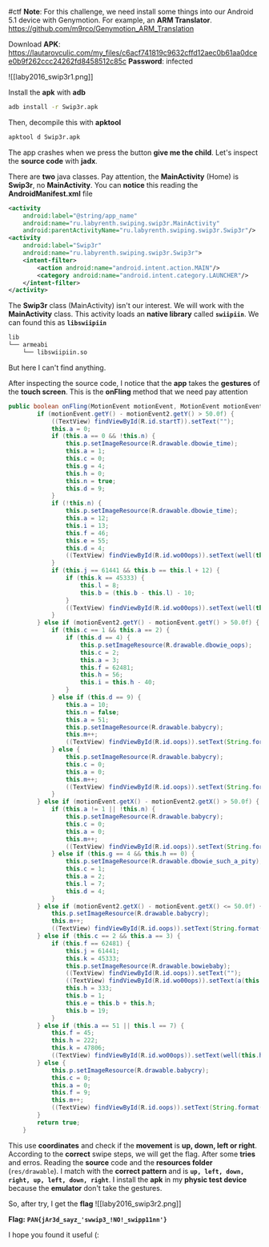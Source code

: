 #ctf 
**Note**: For this challenge, we need install some things into our Android 5.1 device with Genymotion.
For example, an **ARM Translator**.
https://github.com/m9rco/Genymotion_ARM_Translation

Download **APK**: https://lautarovculic.com/my_files/c6acf741819c9632cffd12aec0b61aa0dcee0b9f262ccc24262fd8458512c85c
**Password**: infected

![[laby2016_swip3r1.png]]

Install the **apk** with **adb**
```bash
adb install -r Swip3r.apk
```

Then, decompile this with **apktool**
```bash
apktool d Swip3r.apk
```
The app crashes when we press the button **give me the child**.
Let's inspect the **source code** with **jadx**.

There are **two** java classes.
Pay attention, the **MainActivity** (Home) is **Swip3r**, no **MainActivity**.
You can **notice** this reading the **AndroidManifest.xml** file
```XML
<activity  
    android:label="@string/app_name"  
    android:name="ru.labyrenth.swiping.swip3r.MainActivity"  
    android:parentActivityName="ru.labyrenth.swiping.swip3r.Swip3r"/>  
<activity  
    android:label="Swip3r"  
    android:name="ru.labyrenth.swiping.swip3r.Swip3r">  
    <intent-filter>  
        <action android:name="android.intent.action.MAIN"/>  
        <category android:name="android.intent.category.LAUNCHER"/>  
    </intent-filter>  
</activity>
```

The **Swip3r** class (MainActivity) isn't our interest.
We will work with the **MainActivity** class.
This activity loads an **native library** called **`swiipiin`**.
We can found this as **`libswiipiin`**
```bash
lib
└── armeabi
    └── libswiipiin.so
```
But here I can't find anything.

After inspecting the source code, I notice that the **app** takes the **gestures** of the **touch screen**.
This is the **onFling** method that we need pay attention
```java
public boolean onFling(MotionEvent motionEvent, MotionEvent motionEvent2, float f, float f2) {  
        if (motionEvent.getY() - motionEvent2.getY() > 50.0f) {  
            ((TextView) findViewById(R.id.startT)).setText("");  
            this.a = 0;  
            if (this.a == 0 && !this.n) {  
                this.p.setImageResource(R.drawable.dbowie_time);  
                this.a = 1;  
                this.c = 0;  
                this.g = 4;  
                this.h = 0;  
                this.n = true;  
                this.d = 9;  
            }  
            if (!this.n) {  
                this.p.setImageResource(R.drawable.dbowie_time);  
                this.a = 12;  
                this.i = 13;  
                this.f = 46;  
                this.e = 55;  
                this.d = 4;  
                ((TextView) findViewById(R.id.wo00ops)).setText(well(this.h, this.j, this.b, this.f, this.l, this.i, this.e, this.k));  
            }  
            if (this.j == 61441 && this.b == this.l + 12) {  
                if (this.k == 45333) {  
                    this.l = 8;  
                    this.b = (this.b - this.l) - 10;  
                }  
                ((TextView) findViewById(R.id.wo00ops)).setText(well(this.h, this.j, this.b, this.f, this.l, this.i, this.e, this.k));  
            }  
        } else if (motionEvent2.getY() - motionEvent.getY() > 50.0f) {  
            if (this.c == 1 && this.a == 2) {  
                if (this.d == 4) {  
                    this.p.setImageResource(R.drawable.dbowie_oops);  
                    this.c = 2;  
                    this.a = 3;  
                    this.f = 62481;  
                    this.h = 56;  
                    this.i = this.h - 40;  
                }  
            } else if (this.d == 9) {  
                this.a = 10;  
                this.n = false;  
                this.a = 51;  
                this.p.setImageResource(R.drawable.babycry);  
                this.m++;  
                ((TextView) findViewById(R.id.oops)).setText(String.format("0oo0oopps!: %d", Integer.valueOf(this.m)));  
            } else {  
                this.p.setImageResource(R.drawable.babycry);  
                this.c = 0;  
                this.a = 0;  
                this.m++;  
                ((TextView) findViewById(R.id.oops)).setText(String.format("0oo0oopps!: %d", Integer.valueOf(this.m)));  
            }  
        } else if (motionEvent.getX() - motionEvent2.getX() > 50.0f) {  
            if (this.a != 1 || !this.n) {  
                this.p.setImageResource(R.drawable.babycry);  
                this.c = 0;  
                this.a = 0;  
                this.m++;  
                ((TextView) findViewById(R.id.oops)).setText(String.format("0oo0oopps!: %d", Integer.valueOf(this.m)));  
            } else if (this.g == 4 && this.h == 0) {  
                this.p.setImageResource(R.drawable.dbowie_such_a_pity);  
                this.c = 1;  
                this.a = 2;  
                this.l = 7;  
                this.d = 4;  
            }  
        } else if (motionEvent2.getX() - motionEvent.getX() <= 50.0f) {  
            this.p.setImageResource(R.drawable.babycry);  
            this.m++;  
            ((TextView) findViewById(R.id.oops)).setText(String.format("0oo0oopps!: %d", Integer.valueOf(this.m)));  
        } else if (this.c == 2 && this.a == 3) {  
            if (this.f == 62481) {  
                this.j = 61441;  
                this.k = 45333;  
                this.p.setImageResource(R.drawable.bowiebaby);  
                ((TextView) findViewById(R.id.oops)).setText("");  
                ((TextView) findViewById(R.id.wo00ops)).setText(a(this.k));  
                this.h = 333;  
                this.b = 1;  
                this.e = this.b + this.h;  
                this.b = 19;  
            }  
        } else if (this.a == 51 || this.l == 7) {  
            this.f = 45;  
            this.h = 222;  
            this.k = 47806;  
            ((TextView) findViewById(R.id.wo00ops)).setText(well(this.h, this.j, this.b, this.f, this.l, this.i, this.e, this.k));  
        } else {  
            this.p.setImageResource(R.drawable.babycry);  
            this.c = 0;  
            this.a = 0;  
            this.f = 9;  
            this.m++;  
            ((TextView) findViewById(R.id.oops)).setText(String.format("0oo0oopps!: %d", Integer.valueOf(this.m)));  
        }  
        return true;  
    }
```

This use **coordinates** and check if the **movement** is **up, down, left or right**.
According to the **correct** swipe steps, we will get the flag.
After some **tries** and erros.
Reading the **source** code and the **resources folder** (`res/drawable`). I match with the **correct pattern** and is **`up, left, down, right, up, left, down, right`**.
I install the **apk** in my **physic test device** because the **emulator** don't take the gestures.

So, after try, I get the **flag**
![[laby2016_swip3r2.png]]

**Flag:**
**`PAN{jAr3d_sayz_'swwip3_!NO!_swipp11nn'}`**

I hope you found it useful (:
